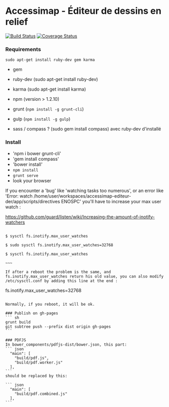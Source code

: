 # Accessimap - Éditeur de dessins en relief
[![Build Status](https://travis-ci.org/makinacorpus/accessimap-editeur-der.svg?branch=master)](https://travis-ci.org/makinacorpus/accessimap-editeur-der)
[![Coverage Status](https://coveralls.io/repos/makinacorpus/accessimap-editeur-der/badge.svg?branch=master&service=github)](https://coveralls.io/github/makinacorpus/accessimap-editeur-der?branch=master)

### Requirements

`sudo apt-get install ruby-dev gem karma`

- gem
- ruby-dev (sudo apt-get install ruby-dev)
- karma (sudo apt-get install karma)

- npm (version > 1.2.10)
- grunt (`npm install -g grunt-cli`)
- gulp (`npm install -g gulp`)

- sass / compass ? (sudo gem install compass) avec ruby-dev d'installé

### Install

- 'npm i bower grunt-cli'
- 'gem install compass'
- 'bower install'
- `npm install`
- `grunt serve`
- look your browser


If you encounter a 'bug' like 'watching tasks too numerous', or an error like 'Error: watch /home/user/workspaces/accessimap-editeur-der/app/scripts/directives ENOSPC' you'll have to increase your max user watch :

https://github.com/guard/listen/wiki/Increasing-the-amount-of-inotify-watchers

~~~~

$ sysctl fs.inotify.max_user_watches

$ sudo sysctl fs.inotify.max_user_watches=32768

$ sysctl fs.inotify.max_user_watches

~~~

If after a reboot the problem is the same, and fs.inotify.max_user_watches return his old value, you can also modify /etc/sysctl.conf by adding this line at the end :

~~~~

fs.inotify.max_user_watches=32768

~~~

Normally, if you reboot, it will be ok.

### Publish on gh-pages
``` sh
grunt build
git subtree push --prefix dist origin gh-pages
```

### PDFJS
In bower_components/pdfjs-dist/bower.json, this part:
``` json
  "main": [
    "build/pdf.js",
    "build/pdf.worker.js"
  ],
```
should be replaced by this:

``` json
  "main": [
    "build/pdf.combined.js"
  ],
```